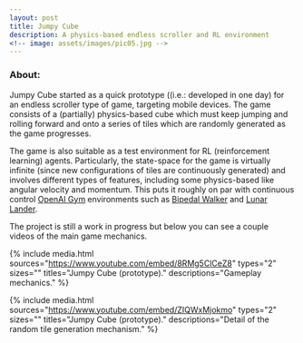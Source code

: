 ```yaml
---
layout: post
title: Jumpy Cube
description: A physics-based endless scroller and RL environment
<!-- image: assets/images/pic05.jpg -->
---
```

<!--  Links -->
[l1]: https://gym.openai.com/
[l2]: https://gym.openai.com/envs/BipedalWalker-v2/
[l3]: https://gym.openai.com/envs/LunarLanderContinuous-v2/

### <a class="toc_item" name="1"></a>About:

Jumpy Cube started as a quick prototype ((i.e.: developed in one day) for an endless scroller type of game, targeting mobile devices. The game consists of a (partially) physics-based cube which must keep jumping and rolling forward and onto a series of tiles which are randomly generated as the game progresses.

The game is also suitable as a test environment for RL (reinforcement learning) agents. Particularly, the state-space for the game is virtually infinite (since new configurations of tiles are continuously generated) and involves different types of features, including some physics-based like angular velocity and momentum. This puts it roughly on par with continuous control [OpenAI Gym][l1] environments such as [Bipedal Walker][l2] and [Lunar Lander][l3].

The project is still a work in progress but below you can see a couple videos of the main game mechanics.

{% include media.html
  sources="https://www.youtube.com/embed/8RMg5ClCeZ8"
  types="2"
  sizes=""
  titles="Jumpy Cube (prototype)."
  descriptions="Gameplay mechanics."
%}

{% include media.html
  sources="https://www.youtube.com/embed/ZIQWxMjokmo"
  types="2"
  sizes=""
  titles="Jumpy Cube (prototype)."
  descriptions="Detail of the random tile generation mechanism."
%}
